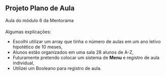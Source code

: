 ## Projeto Plano de Aula
Aula do módulo 6 da Mentorama 
####
Algumas explicações:
- Escolhi utilizar um array que tinha o número de aulas em um ano letivo hipotético de 10 meses,
- Alunos estão organizados em uma sala 28 alunos de A-Z,
- Futuramente pretendo colocar um sistema de **Menu** e registro de aula individual,
- Utilizei um Booleano para registro de aula.